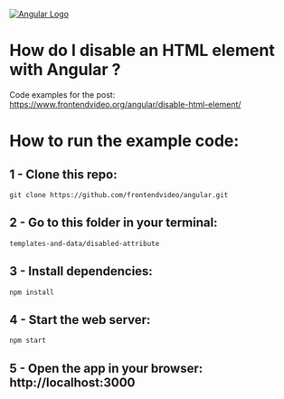 [![Angular Logo](https://www.frontendvideo.org/wp-content/uploads/angular-logo-200-200x160.png)](https://www.frontendvideo.org/angular/disable-html-element/)

# How do I disable an HTML element with Angular ?
Code examples for the post: https://www.frontendvideo.org/angular/disable-html-element/

# How to run the example code:

## 1 - Clone this repo:

```
git clone https://github.com/frontendvideo/angular.git
```
##  2 - Go to this folder in your terminal:

```
templates-and-data/disabled-attribute
```

## 3 - Install dependencies:

```
npm install
```

## 4 - Start the web server:

```
npm start
```

## 5 - Open the app in your browser: **http://localhost:3000**



